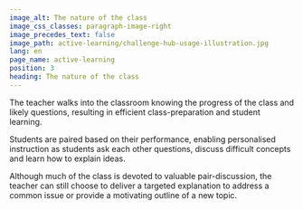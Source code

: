 ```yaml
---
image_alt: The nature of the class
image_css_classes: paragraph-image-right
image_precedes_text: false
image_path: active-learning/challenge-hub-usage-illustration.jpg
lang: en
page_name: active-learning
position: 3
heading: The nature of the class
---
```


The teacher walks into the classroom knowing the progress of the class and likely questions, resulting in efficient class-preparation and student learning.

Students are paired based on their performance, enabling personalised instruction as students ask each other questions, discuss difficult concepts and learn how to explain ideas.

Although much of the class is devoted to valuable pair-discussion, the teacher can still choose to deliver a targeted explanation to address a common issue or provide a motivating outline of a new topic.
